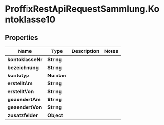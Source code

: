 # ProffixRestApiRequestSammlung.Kontoklasse10

## Properties
Name | Type | Description | Notes
------------ | ------------- | ------------- | -------------
**kontoklasseNr** | **String** |  | 
**bezeichnung** | **String** |  | 
**kontotyp** | **Number** |  | 
**erstelltAm** | **String** |  | 
**erstelltVon** | **String** |  | 
**geaendertAm** | **String** |  | 
**geaendertVon** | **String** |  | 
**zusatzfelder** | **Object** |  | 


